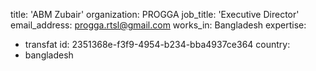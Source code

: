 title: 'ABM Zubair'
organization: PROGGA
job_title: 'Executive Director'
email_address: progga.rtsl@gmail.com
works_in: Bangladesh
expertise:
  - transfat
id: 2351368e-f3f9-4954-b234-bba4937ce364
country:
  - bangladesh
